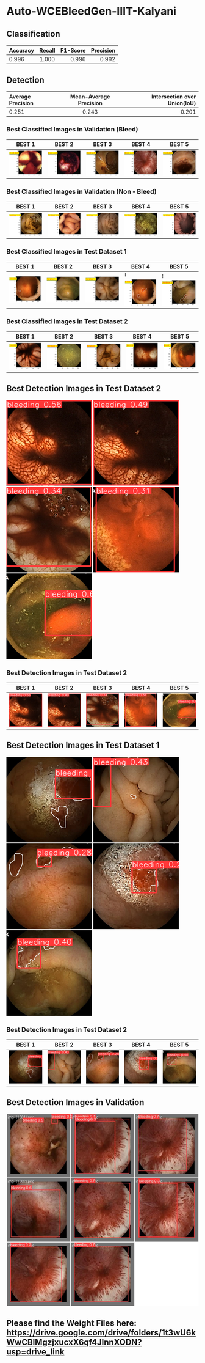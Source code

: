# Auto-WCEBleedGen-IIIT-Kalyani

## Classification
|Accuracy     | Recall      |  F1-Score     | Precision     |
| :---        |    :----:   |          ---: |          ---: |
| 0.996       | 1.000       | 0.996         | 0.992         |

## Detection
|Average Precision    | Mean-Average Precision      |   Intersection over Union(IoU)     |
| :---                |   :----:                    |          ---:                      |
| 0.251               | 0.243                       | 0.201                              | 


### Best Classified Images in Validation (Bleed)
| **BEST 1** | **BEST 2**|**BEST 3**|**BEST 4**|**BEST 5**|
|---------------------|---------------------|---------------------|---------------------|---------------------|
|![Bleed](https://github.com/SahaDebmani/Auto-WCEBleedGen-IIIT-Kalyani/blob/main/images/Best%20Validation%20Images/Bleed/Best_Bleed_1.png?raw=true)|![Bleed](https://github.com/SahaDebmani/Auto-WCEBleedGen-IIIT-Kalyani/blob/main/images/Best%20Validation%20Images/Bleed/Best_Bleed_2.png?raw=true)|![Bleed](https://github.com/SahaDebmani/Auto-WCEBleedGen-IIIT-Kalyani/blob/main/images/Best%20Validation%20Images/Bleed/Best_Bleed_3.png?raw=true)|![Bleed](https://github.com/SahaDebmani/Auto-WCEBleedGen-IIIT-Kalyani/blob/main/images/Best%20Validation%20Images/Bleed/Best_Bleed_4.png?raw=true)|![Bleed](https://github.com/SahaDebmani/Auto-WCEBleedGen-IIIT-Kalyani/blob/main/images/Best%20Validation%20Images/Bleed/Best_Bleed_5.png?raw=true)


### Best Classified Images in Validation (Non - Bleed)
| **BEST 1** | **BEST 2**|**BEST 3**|**BEST 4**|**BEST 5**|
|---------------------|---------------------|---------------------|---------------------|---------------------|
|![Non-Bleed](https://github.com/SahaDebmani/Auto-WCEBleedGen-IIIT-Kalyani/blob/main/images/Best%20Validation%20Images/Non%20Bleed/Best_NBleed_1.png?raw=true)|![Non-Bleed](https://github.com/SahaDebmani/Auto-WCEBleedGen-IIIT-Kalyani/blob/main/images/Best%20Validation%20Images/Non%20Bleed/Best_NBleed_2.png?raw=true)|![Non-Bleed](https://github.com/SahaDebmani/Auto-WCEBleedGen-IIIT-Kalyani/blob/main/images/Best%20Validation%20Images/Non%20Bleed/Best_NBleed_3.png?raw=true)|![Non-Bleed](https://github.com/SahaDebmani/Auto-WCEBleedGen-IIIT-Kalyani/blob/main/images/Best%20Validation%20Images/Non%20Bleed/Best_NBleed_4.png?raw=true)|![Non-Bleed](https://github.com/SahaDebmani/Auto-WCEBleedGen-IIIT-Kalyani/blob/main/images/Best%20Validation%20Images/Non%20Bleed/Best_NBleed_5.png?raw=true)


### Best Classified Images in Test Dataset 1
| **BEST 1** | **BEST 2**|**BEST 3**|**BEST 4**|**BEST 5**|
|---------------------|---------------------|---------------------|---------------------|---------------------|
|![alt text](https://github.com/SahaDebmani/Auto-WCEBleedGen-IIIT-Kalyani/blob/main/images/Best%20Test%20dataset%201%20Classification/Best_testset1_1.png?raw=true)|![alt text](https://github.com/SahaDebmani/Auto-WCEBleedGen-IIIT-Kalyani/blob/main/images/Best%20Test%20dataset%201%20Classification/Best_testset1_2.png?raw=true)|![alt text](https://github.com/SahaDebmani/Auto-WCEBleedGen-IIIT-Kalyani/blob/main/images/Best%20Test%20dataset%201%20Classification/Best_testset1_3.png?raw=true)|!![alt text](https://github.com/SahaDebmani/Auto-WCEBleedGen-IIIT-Kalyani/blob/main/images/Best%20Test%20dataset%201%20Classification/Best_testset1_4.png?raw=true)|!![alt text](https://github.com/SahaDebmani/Auto-WCEBleedGen-IIIT-Kalyani/blob/main/images/Best%20Test%20dataset%201%20Classification/Best_testset1_5.png?raw=true)


### Best Classified Images in Test Dataset 2
| **BEST 1** | **BEST 2**|**BEST 3**|**BEST 4**|**BEST 5**|
|---------------------|---------------------|---------------------|---------------------|---------------------|
|![alt text](https://github.com/SahaDebmani/Auto-WCEBleedGen-IIIT-Kalyani/blob/main/images/Best%20Test%20dataset%202%20Classification/Best_testset2_1.png?raw=true)|![alt text](https://github.com/SahaDebmani/Auto-WCEBleedGen-IIIT-Kalyani/blob/main/images/Best%20Test%20dataset%202%20Classification/Best_testset2_2.png?raw=true)|![alt text](https://github.com/SahaDebmani/Auto-WCEBleedGen-IIIT-Kalyani/blob/main/images/Best%20Test%20dataset%202%20Classification/Best_testset2_3.png?raw=true)|![alt text](https://github.com/SahaDebmani/Auto-WCEBleedGen-IIIT-Kalyani/blob/main/images/Best%20Test%20dataset%202%20Classification/Best_testset2_4.png?raw=true)|![alt text](https://github.com/SahaDebmani/Auto-WCEBleedGen-IIIT-Kalyani/blob/main/images/Best%20Test%20dataset%202%20Classification/Best_testset2_5.png?raw=true)


## Best Detection Images in Test Dataset 2

![alt text](https://github.com/SahaDebmani/Auto-WCEBleedGen-IIIT-Kalyani/blob/main/images/Best%20Test%20dataset%202%20Detection/best_test2_1.png?raw=true)
![alt text](https://github.com/SahaDebmani/Auto-WCEBleedGen-IIIT-Kalyani/blob/main/images/Best%20Test%20dataset%202%20Detection/best_test2_2.png?raw=true)
![alt text](https://github.com/SahaDebmani/Auto-WCEBleedGen-IIIT-Kalyani/blob/main/images/Best%20Test%20dataset%202%20Detection/best_test2_3.png?raw=true)
![alt text](https://github.com/SahaDebmani/Auto-WCEBleedGen-IIIT-Kalyani/blob/main/images/Best%20Test%20dataset%202%20Detection/best_test2_4.png?raw=true)
![alt text](https://github.com/SahaDebmani/Auto-WCEBleedGen-IIIT-Kalyani/blob/main/images/Best%20Test%20dataset%202%20Detection/best_test2_5.png?raw=true)


### Best Detection Images in Test Dataset 2
| **BEST 1** | **BEST 2**|**BEST 3**|**BEST 4**|**BEST 5**|
|---------------------|---------------------|---------------------|---------------------|---------------------|
|![alt text](https://github.com/SahaDebmani/Auto-WCEBleedGen-IIIT-Kalyani/blob/main/images/Best%20Test%20dataset%202%20Detection/best_test2_1.png?raw=true)|![alt text](https://github.com/SahaDebmani/Auto-WCEBleedGen-IIIT-Kalyani/blob/main/images/Best%20Test%20dataset%202%20Detection/best_test2_2.png?raw=true)|![alt text](https://github.com/SahaDebmani/Auto-WCEBleedGen-IIIT-Kalyani/blob/main/images/Best%20Test%20dataset%202%20Detection/best_test2_3.png?raw=true)|![alt text](https://github.com/SahaDebmani/Auto-WCEBleedGen-IIIT-Kalyani/blob/main/images/Best%20Test%20dataset%202%20Detection/best_test2_4.png?raw=true)|![alt text](https://github.com/SahaDebmani/Auto-WCEBleedGen-IIIT-Kalyani/blob/main/images/Best%20Test%20dataset%202%20Detection/best_test2_5.png?raw=true)


## Best Detection Images in Test Dataset 1

![alt-text](https://github.com/SahaDebmani/Auto-WCEBleedGen-IIIT-Kalyani/blob/main/images/Best%20Test%20dataset%201%20Detection/Best_testset1_1.png?raw=true)
![alt-text](https://github.com/SahaDebmani/Auto-WCEBleedGen-IIIT-Kalyani/blob/main/images/Best%20Test%20dataset%201%20Detection/Best_testset1_2.png?raw=true)
![alt-text](https://github.com/SahaDebmani/Auto-WCEBleedGen-IIIT-Kalyani/blob/main/images/Best%20Test%20dataset%201%20Detection/Best_testset1_3.png?raw=true)
![alt-text](https://github.com/SahaDebmani/Auto-WCEBleedGen-IIIT-Kalyani/blob/main/images/Best%20Test%20dataset%201%20Detection/Best_testset1_4.png?raw=true)
![alt-text](https://github.com/SahaDebmani/Auto-WCEBleedGen-IIIT-Kalyani/blob/main/images/Best%20Test%20dataset%201%20Detection/Best_testset1_5.png?raw=true)


### Best Detection Images in Test Dataset 2
| **BEST 1** | **BEST 2**|**BEST 3**|**BEST 4**|**BEST 5**|
|---------------------|---------------------|---------------------|---------------------|---------------------|
|![alt-text](https://github.com/SahaDebmani/Auto-WCEBleedGen-IIIT-Kalyani/blob/main/images/Best%20Test%20dataset%201%20Detection/Best_testset1_1.png?raw=true)|![alt-text](https://github.com/SahaDebmani/Auto-WCEBleedGen-IIIT-Kalyani/blob/main/images/Best%20Test%20dataset%201%20Detection/Best_testset1_2.png?raw=true)|![alt-text](https://github.com/SahaDebmani/Auto-WCEBleedGen-IIIT-Kalyani/blob/main/images/Best%20Test%20dataset%201%20Detection/Best_testset1_3.png?raw=true)|![alt-text](https://github.com/SahaDebmani/Auto-WCEBleedGen-IIIT-Kalyani/blob/main/images/Best%20Test%20dataset%201%20Detection/Best_testset1_4.png?raw=true)|![alt-text](https://github.com/SahaDebmani/Auto-WCEBleedGen-IIIT-Kalyani/blob/main/images/Best%20Test%20dataset%201%20Detection/Best_testset1_5.png?raw=true)

## Best Detection Images in Validation
![alt-text](https://github.com/SahaDebmani/Auto-WCEBleedGen-IIIT-Kalyani/blob/main/images/Best%20Validation%20Detection/Best_bleed_detect.jpg?raw=true)


## Please find the Weight Files here: https://drive.google.com/drive/folders/1t3wU6kWwCBlMgzjxucxX6qf4JInnXODN?usp=drive_link

